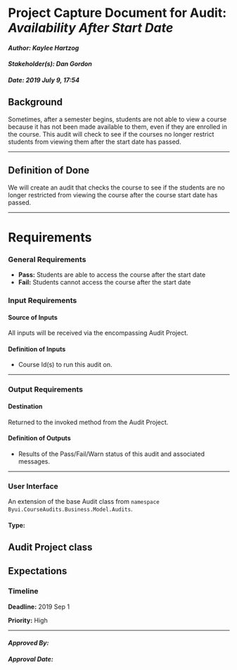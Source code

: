 # Project Capture Document for Audit: _Availability After Start Date_ 
#### *Author: Kaylee Hartzog*
#### *Stakeholder(s): Dan Gordon*
#### *Date: 2019 July 9, 17:54*
## Background
Sometimes, after a semester begins, students are not able to view a course because it has not been made available to them, even if they are enrolled in the course. This audit will check to see if the courses no longer restrict students from viewing them after the start date has passed.

-----
## Definition of Done
We will create an audit that checks the course to see if the students are no longer restricted from viewing the course after the course start date has passed.

-----
# Requirements
### General Requirements
- **Pass:** Students are able to access the course after the start date
- **Fail:** Students cannot access the course after the start date
 
<!-- What counts as pass/fail/warn? -->
### Input Requirements
#### Source of Inputs
All inputs will be received via the encompassing Audit Project.
#### Definition of Inputs
<!-- TBD: do not fill out just yet -->
- Course Id(s) to run this audit on.
---
### Output Requirements
#### Destination
Returned to the invoked method from the Audit Project.
#### Definition of Outputs
<!-- TBD: do not fill out just yet -->
- Results of the Pass/Fail/Warn status of this audit and associated messages.
---
### User Interface
An extension of the base Audit class from `namespace Byui.CourseAudits.Business.Model.Audits`.
#### Type:
Audit Project class
-----
## Expectations
### Timeline
**Deadline:** 2019 Sep 1

**Priority:** High

-----
#### *Approved By:* 
#### *Approval Date:*